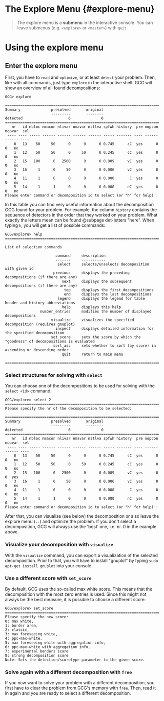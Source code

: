 # The Explore Menu {#explore-menu}
> The explore menu is a **submenu** in the interactive console.
> You can leave submenus (e.g. `<explore>` or `<master>`) with `quit`.

# Using the explore menu
## Enter the explore menu
First, you have to `read` and `optimize`, or at least `detect` your problem. Then, like with all commands, just type `explore` in the interactive shell. GCG will show
an overview of all found decompositions:
```
GCG> explore

==================================================================================
Summary              presolved       original
                     ---------       --------
detected                     6              0
==================================================================================
   nr   id nbloc nmacon nlivar nmavar nstlva spfwh history  pre nopcon nopvar  sel
 ---- ---- ----- ------ ------ ------ ------ ----- ------- ---- ------ ------ ----
    0   13    50     50      0      0      0 0.745      cC  yes      0      0   no
    1   12    50     50      0     50      0 0.245      cC  yes      0      0   no
    2   15   100      0   2500      0      0 0.009      vC  yes      0      0   no
    3   16     1      0     50      0      0 0.006      vC  yes      0      0   no
    4   11     1      0      0      0      0 0.000       C  yes      0      0   no
    5   14     1      1      0      0      0 0.000      nC  yes      0      0   no
Please enter command or decomposition id to select (or "h" for help) :
```
In this table you can find very useful information about the decomposition GCG found
for your problem. For example, the column `history` contains the sequence of detectors
in the order that they worked on your problem. What exactly the letters mean can
be found @subpage det-letters "here".
When typing `h`, you will get a list of possible commands:
```
GCG/explore> help
==================================================================================

List of selection commands

                       command     description
                       -------     -----------
                        select     selects/unselects decomposition with given id
                      previous     displays the preceding decompositions (if there are any)
                          next     displays the subsequent decompositions (if there are any)
                           top     displays the first decompositions
                           end     displays the last decompositions
                        legend     displays the legend for table header and history abbreviations
                          help     displays this help
                number_entries     modifies the number of displayed decompositions
                     visualize     visualizes the specified decomposition (requires gnuplot)
                       inspect     displays detailed information for the specified decomposition
                     set_score     sets the score by which the "goodness" of decompositions is evaluated
                      sort_asc     sets whether to sort (by score) in ascending or descending order
                          quit     return to main menu

==================================================================================
```

### Select structures for solving with `select`
You can choose one of the decompositions to
be used for solving with the `select <id>` command.
```
GCG/explore> select 2
==================================================================================
Please specify the nr of the decomposition to be selected:

==================================================================================
Summary              presolved       original
                     ---------       --------
detected                     6              0
==================================================================================
   nr   id nbloc nmacon nlivar nmavar nstlva spfwh history  pre nopcon nopvar  sel
 ---- ---- ----- ------ ------ ------ ------ ----- ------- ---- ------ ------ ----
    0   13    50     50      0      0      0 0.745      cC  yes      0      0   no
    1   12    50     50      0     50      0 0.245      cC  yes      0      0   no
    2   15   100      0   2500      0      0 0.009      vC  yes      0      0  yes
    3   16     1      0     50      0      0 0.006      vC  yes      0      0   no
    4   11     1      0      0      0      0 0.000       C  yes      0      0   no
    5   14     1      1      0      0      0 0.000      nC  yes      0      0   no
Please enter command or decomposition id to select (or "h" for help) :

```
After that, you can visualize (see below) the decomposition or also leave the
explore menu (`..`) and optimize the problem. If you don't select a decomposition,
GCG will always use the 'best' one, i.e. nr. 0 in the example above.

### Visualize your decomposition with `visualize`
With the `visualize` command, you can export a visualization of the selected
decomposition. Prior to that, you will have to install "gnuplot" by typing
`sudo apt-get install gnuplot` into your console.

### Use a different score with `set_score`
By default, GCG uses the so-called max white score. This means that the decomposition with the most zero entries is used. Since this might not always be the best measure, it is possible to choose a different score:
```
GCG/explore> set_score
==================================================================================
Please specify the new score:
0: max white,
1: border area,
2: classic,
3: max foreseeing white,
4: ppc-max-white,
5: max foreseeing white with aggregation info,
6: ppc-max-white with aggregation info,
7: experimental benders score
8: strong decomposition score
Note: Sets the detection/scoretype parameter to the given score.
```

### Solve again with a different decomposition with `free`
If you now want to solve your problem with a different decomposition, you first have to
clear the problem from GCG's memory with `free`. Then, read it in again and you are ready to select a different decomposition.
